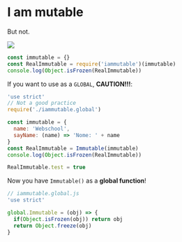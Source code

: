 # I am mutable

But not.

![](https://abhirockzz.files.wordpress.com/2014/01/immutable-defined.png)

```js
const immutable = {}
const RealImmutable = require('iammutable')(immutable)
console.log(Object.isFrozen(RealImmutable))
```

If you want to use as a `GLOBAL`, **CAUTION!!!**:

```js
'use strict'
// Not a good practice
require('./iammutable.global')

const immutable = {
  name: 'Webschool',
  sayName: (name) => 'Nome: ' + name
}
const RealImmutable = Immutable(immutable)
console.log(Object.isFrozen(RealImmutable))

RealImmutable.test = true
```

Now you have `Immutable()` as a **global function**!


```js
// iammutable.global.js
'use strict'

global.Immutable = (obj) => {
  if(Object.isFrozen(obj)) return obj 
  return Object.freeze(obj)
}
```